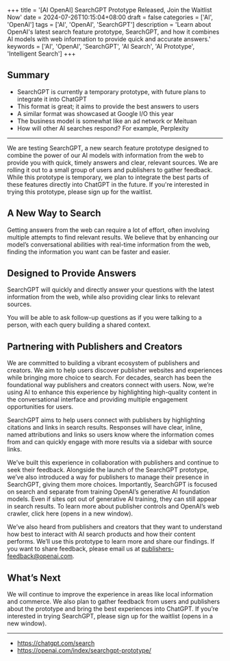 +++
title = '[AI OpenAI] SearchGPT Prototype Released, Join the Waitlist Now'
date = 2024-07-26T10:15:04+08:00
draft = false
categories = ['AI', 'OpenAI']
tags = ['AI', 'OpenAI', 'SearchGPT']
description = 'Learn about OpenAI's latest search feature prototype, SearchGPT, and how it combines AI models with web information to provide quick and accurate answers.'
keywords = ['AI', 'OpenAI', 'SearchGPT', 'AI Search', 'AI Prototype', 'Intelligent Search']
+++

## Summary

- SearchGPT is currently a temporary prototype, with future plans to integrate it into ChatGPT
- This format is great; it aims to provide the best answers to users
- A similar format was showcased at Google I/O this year
- The business model is somewhat like an ad network or Meituan
- How will other AI searches respond? For example, Perplexity

---

We are testing SearchGPT, a new search feature prototype designed to combine the power of our AI models with information from the web to provide you with quick, timely answers and clear, relevant sources. We are rolling it out to a small group of users and publishers to gather feedback. While this prototype is temporary, we plan to integrate the best parts of these features directly into ChatGPT in the future. If you're interested in trying this prototype, please sign up for the waitlist.

## A New Way to Search
Getting answers from the web can require a lot of effort, often involving multiple attempts to find relevant results. We believe that by enhancing our model’s conversational abilities with real-time information from the web, finding the information you want can be faster and easier.

## Designed to Provide Answers
SearchGPT will quickly and directly answer your questions with the latest information from the web, while also providing clear links to relevant sources.

You will be able to ask follow-up questions as if you were talking to a person, with each query building a shared context.

## Partnering with Publishers and Creators
We are committed to building a vibrant ecosystem of publishers and creators. We aim to help users discover publisher websites and experiences while bringing more choice to search. For decades, search has been the foundational way publishers and creators connect with users. Now, we’re using AI to enhance this experience by highlighting high-quality content in the conversational interface and providing multiple engagement opportunities for users.

SearchGPT aims to help users connect with publishers by highlighting citations and links in search results. Responses will have clear, inline, named attributions and links so users know where the information comes from and can quickly engage with more results via a sidebar with source links.

We’ve built this experience in collaboration with publishers and continue to seek their feedback. Alongside the launch of the SearchGPT prototype, we’ve also introduced a way for publishers to manage their presence in SearchGPT, giving them more choices. Importantly, SearchGPT is focused on search and separate from training OpenAI’s generative AI foundation models. Even if sites opt out of generative AI training, they can still appear in search results. To learn more about publisher controls and OpenAI’s web crawler, click here (opens in a new window).

We’ve also heard from publishers and creators that they want to understand how best to interact with AI search products and how their content performs. We’ll use this prototype to learn more and share our findings. If you want to share feedback, please email us at publishers-feedback@openai.com.

## What’s Next
We will continue to improve the experience in areas like local information and commerce. We also plan to gather feedback from users and publishers about the prototype and bring the best experiences into ChatGPT. If you’re interested in trying SearchGPT, please sign up for the waitlist (opens in a new window).

---

- https://chatgpt.com/search
- https://openai.com/index/searchgpt-prototype/
<!-- - [AI Blog - Learn AI from Scratch](...) -->
<!-- - [AI Blog - Learn AI from Scratch](...) -->
<!-- - [WeChat Official Account - Learn AI from Scratch](...) -->
<!-- - [CSDN - Learn AI from Scratch](...) -->
<!-- - [Juejin - Learn AI from Scratch](...) -->
<!-- - [Zhihu - Learn AI from Scratch](...) -->
<!-- - [Alibaba Cloud - Learn AI from Scratch](...) -->
<!-- - [Tencent Cloud - Learn AI from Scratch](...) -->
